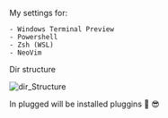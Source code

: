 My settings for:

	- Windows Terminal Preview
	- Powershell
	- Zsh (WSL)
	- NeoVim

Dir structure

![dir_Structure](https://user-images.githubusercontent.com/49998943/150467598-752df2e5-a33a-4cef-8b77-783a6e3e7467.png)


In plugged will be installed pluggins 💪 😎
